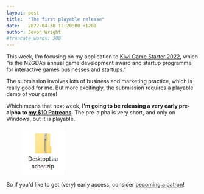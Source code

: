 ```yaml
---
layout: post
title:  "The first playable release"
date:   2022-04-30 12:20:00 +1200
author: Jevon Wright
#truncate_words: 200
---
```


This week, I'm focusing on my application to [Kiwi Game Starter 2022](https://nzgda.com/news/kiwi-game-starter-2022-call-for-entries/),
which "is the NZGDA’s annual game development award and startup programme for interactive games businesses and startups."

The submission involves lots of business and marketing practice, which is really good for me.
But more excitingly, the submission requires a playable demo of your game!

Which means that next week,
**I'm going to be releasing a very early pre-alpha to [my $10 Patreons](https://patreon.com/jevon)**.
The pre-alpha is very short, and only on Windows, but it is playable.

<figure class="image">
  <img src="/assets/blog/desktop-launcher-zip.png">
</figure>

So if you'd like to get (very) early access, consider [becoming a patron](https://patreon.com/jevon)!


